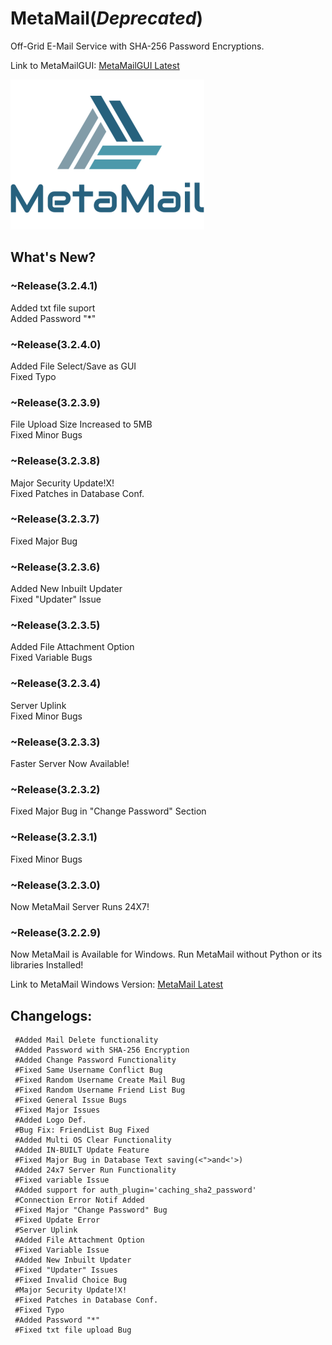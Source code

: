 # MetaMail(***Deprecated***)  
Off-Grid E-Mail Service with SHA-256 Password Encryptions.
  
Link to MetaMailGUI: [MetaMailGUI Latest](https://github.com/Arduino3128/MetaMailGUI/releases)   

![image](https://raw.githubusercontent.com/Arduino3128/MetaMail/master/MetaMail%20Logo.png)
   
## What's New?  
  
### ~Release(3.2.4.1)
Added txt file suport  
Added Password "*"  
  
### ~Release(3.2.4.0)
Added File Select/Save as GUI  
Fixed Typo    
  
### ~Release(3.2.3.9)
File Upload Size Increased to 5MB    
Fixed Minor Bugs  
  
### ~Release(3.2.3.8)  
Major Security Update!X!  
Fixed Patches in Database Conf.  
    
### ~Release(3.2.3.7)  
Fixed Major Bug  
  
### ~Release(3.2.3.6)  
Added New Inbuilt Updater   
Fixed "Updater" Issue  
  
### ~Release(3.2.3.5)  
Added File Attachment Option  
Fixed Variable Bugs  
  
### ~Release(3.2.3.4)  
Server Uplink  
Fixed Minor Bugs    
  
### ~Release(3.2.3.3)  
Faster Server Now Available!  

### ~Release(3.2.3.2)  
Fixed Major Bug in "Change Password" Section  
  
### ~Release(3.2.3.1)  
Fixed Minor Bugs  
  
### ~Release(3.2.3.0)  
Now MetaMail Server Runs 24X7!  

### ~Release(3.2.2.9)  
Now MetaMail is Available for Windows. Run MetaMail without Python or its libraries Installed!  

Link to MetaMail Windows Version: [MetaMail Latest](https://github.com/Arduino3128/MetaMail/releases/latest/)   

## Changelogs:  
     #Added Mail Delete functionality  
     #Added Password with SHA-256 Encryption  
     #Added Change Password Functionality  
     #Fixed Same Username Conflict Bug  
     #Fixed Random Username Create Mail Bug  
     #Fixed Random Username Friend List Bug  
     #Fixed General Issue Bugs  
     #Fixed Major Issues  
     #Added Logo Def.  
     #Bug Fix: FriendList Bug Fixed  
     #Added Multi OS Clear Functionality  
     #Added IN-BUILT Update Feature  
     #Fixed Major Bug in Database Text saving(<">and<'>)  
     #Added 24x7 Server Run Functionality
     #Fixed variable Issue
     #Added support for auth_plugin='caching_sha2_password'  
     #Connection Error Notif Added  
     #Fixed Major "Change Password" Bug 
     #Fixed Update Error
     #Server Uplink   
     #Added File Attachment Option  
     #Fixed Variable Issue
     #Added New Inbuilt Updater
     #Fixed "Updater" Issues
     #Fixed Invalid Choice Bug
     #Major Security Update!X!
     #Fixed Patches in Database Conf.
     #Fixed Typo
     #Added Password "*"
     #Fixed txt file upload Bug
